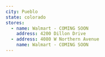```yaml
---
city: Pueblo
state: colorado
stores:
  - name: Walmart - COMING SOON
    address: 4200 Dillon Drive
  - address: 4080 W Northern Avenue
    name: Walmart - COMING SOON
---
```


